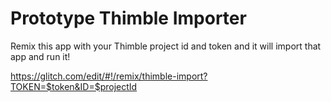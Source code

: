 Prototype Thimble Importer
==========================

Remix this app with your Thimble project id and token and it will import that app and run it!

https://glitch.com/edit/#!/remix/thimble-import?TOKEN=$token&ID=$projectId
